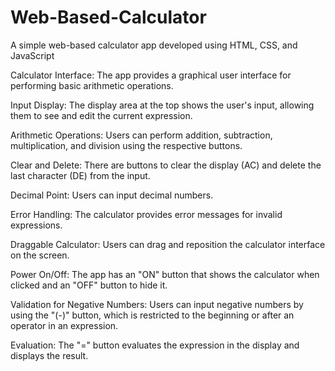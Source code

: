 # Web-Based-Calculator
A simple web-based calculator app developed using HTML, CSS, and JavaScript

Calculator Interface: The app provides a graphical user interface for performing basic arithmetic operations.

Input Display: The display area at the top shows the user's input, allowing them to see and edit the current expression.

Arithmetic Operations: Users can perform addition, subtraction, multiplication, and division using the respective buttons.

Clear and Delete: There are buttons to clear the display (AC) and delete the last character (DE) from the input.

Decimal Point: Users can input decimal numbers.

Error Handling: The calculator provides error messages for invalid expressions.

Draggable Calculator: Users can drag and reposition the calculator interface on the screen.

Power On/Off: The app has an "ON" button that shows the calculator when clicked and an "OFF" button to hide it.

Validation for Negative Numbers: Users can input negative numbers by using the "(-)" button, which is restricted to the beginning or after an operator in an expression.

Evaluation: The "=" button evaluates the expression in the display and displays the result.

